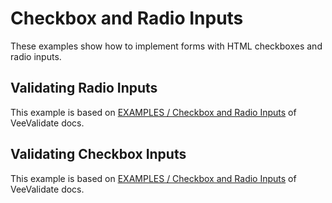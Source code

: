 # Checkbox and Radio Inputs
These examples show how to implement forms with HTML checkboxes and radio inputs.

## Validating Radio Inputs
<StackBlitz repo-path="mascii/vue-yup-form/tree/main/examples/validating-radio-inputs" />

This example is based on [EXAMPLES / Checkbox and Radio Inputs](https://vee-validate.logaretm.com/v4/examples/checkboxes-and-radio#validating-radio-inputs) of VeeValidate docs.

## Validating Checkbox Inputs
<StackBlitz repo-path="mascii/vue-yup-form/tree/main/examples/validating-checkbox-inputs" />

This example is based on [EXAMPLES / Checkbox and Radio Inputs](https://vee-validate.logaretm.com/v4/examples/checkboxes-and-radio#validating-radio-inputs) of VeeValidate docs.
